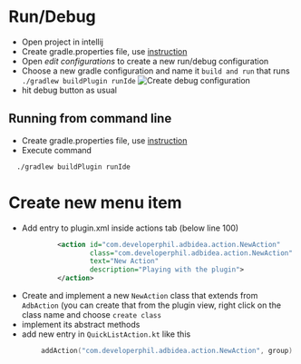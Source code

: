 Run/Debug
=========

* Open project in intellij
* Create gradle.properties file, use [instruction](gradle.properties.change_me)
* Open _edit configurations_ to create a new run/debug configuration
* Choose a new gradle configuration and name it `build and run` that runs `./gradlew buildPlugin runIde`
![Create debug configuration](website/debug_howto.png)
* hit debug button as usual

Running from command line
-------------------------
* Create gradle.properties file, use [instruction](gradle.properties.change_me)
* Execute command 
```shell script
  ./gradlew buildPlugin runIde
```

Create new menu item
====================

* Add entry to plugin.xml inside actions tab (below line 100)
```xml
            <action id="com.developerphil.adbidea.action.NewAction"
                    class="com.developerphil.adbidea.action.NewAction"
                    text="New Action"
                    description="Playing with the plugin">
            </action>
```

* Create and implement a new `NewAction` class that extends from `AdbAction` (you can create that from the plugin view, right click on the class name and choose `create class`
* implement its abstract methods
* add new entry in `QuickListAction.kt` like this
```kotlin
        addAction("com.developerphil.adbidea.action.NewAction", group)
```